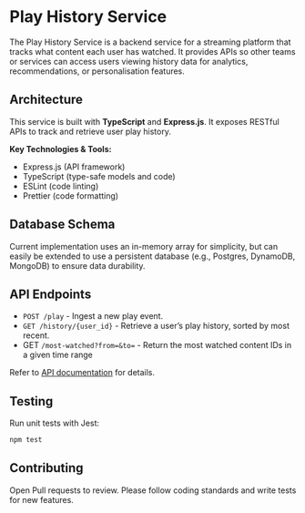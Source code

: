 # Play History Service

The Play History Service is a backend service for a streaming platform that tracks what content each user has watched.
It provides APIs so other teams or services can access users viewing history data for analytics, recommendations, or personalisation features.

## Architecture

This service is built with **TypeScript** and **Express.js**. It exposes RESTful APIs to track and retrieve user play history.

**Key Technologies & Tools:**

- Express.js (API framework)
- TypeScript (type-safe models and code)
- ESLint (code linting)
- Prettier (code formatting)

## Database Schema

Current implementation uses an in-memory array for simplicity, but can easily be extended to use a persistent database (e.g., Postgres, DynamoDB, MongoDB) to ensure data durability.

## API Endpoints

- `POST /play` - Ingest a new play event.
- `GET /history/{user_id}` - Retrieve a user’s play history, sorted by most
  recent.
- GET `/most-watched?from=&to=` - Return the most watched content IDs
  in a given time range

Refer to [API documentation](./src/docs/API.md) for details.

## Testing

Run unit tests with Jest:

```sh
npm test
```

## Contributing

Open Pull requests to review.
Please follow coding standards and write tests for new features.
